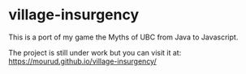 # village-insurgency

This is a port of my game the Myths of UBC from Java to Javascript.

The project is still under work but you can visit it at: https://mourud.github.io/village-insurgency/
